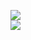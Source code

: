 [![](https://img.shields.io/badge/Made%20With-Github%20Spray-lightgrey.svg?style=for-the-badge&logo=github)](https://github.com/Annihil/github-spray#15922)  
[![](https://i.imgur.com/2DrTn0Z.gif)](https://github.com/Annihil/github-spray)